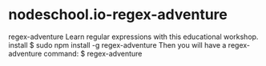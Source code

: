 # nodeschool.io-regex-adventure
regex-adventure Learn regular expressions with this educational workshop.  install $ sudo npm install -g regex-adventure Then you will have a regex-adventure command:  $ regex-adventure
